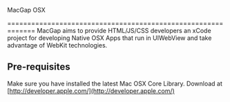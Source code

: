 MacGap OSX

=============================================================
MacGap aims to provide HTML/JS/CSS developers an xCode project for developing Native OSX Apps that run in UIWebView and take advantage of WebKit technologies. 

 
Pre-requisites
-------------------------------------------------------------
Make sure you have installed the latest Mac OSX Core Library. Download at [http://developer.apple.com/](http://developer.apple.com/)

